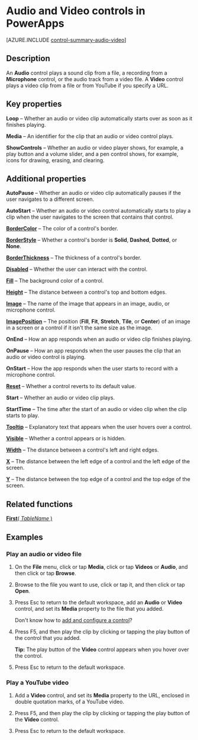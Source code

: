 <properties
    pageTitle="Audio and Video controls: reference | Microsoft PowerApps"
    description="Information, including properties and examples, about the Audio and Video controls"
    services=""
    suite="powerapps"
    documentationCenter="na"
    authors="aftowen"
    manager="erikre"
    editor=""
    tags=""/>

<tags
   ms.service="powerapps"
   ms.devlang="na"
   ms.topic="article"
   ms.tgt_pltfrm="na"
   ms.workload="na"
   ms.date="02/29/2016"
   ms.author="anneta"/>

# Audio and Video controls in PowerApps #
[AZURE.INCLUDE [control-summary-audio-video](../../includes/control-summary-audio-video.md)]

## Description ##
An **Audio** control plays a sound clip from a file, a recording from a **Microphone** control, or the audio track from a video file. A **Video** control plays a video clip from a file or from YouTube if you specify a URL.

## Key properties ##

**Loop** – Whether an audio or video clip automatically starts over as soon as it finishes playing.

**Media** – An identifier for the clip that an audio or video control plays.

**ShowControls** – Whether an audio or video player shows, for example, a play button and a volume slider, and a pen control shows, for example, icons for drawing, erasing, and clearing.

## Additional properties ##

**AutoPause** – Whether an audio or video clip automatically pauses if the user navigates to a different screen.

**AutoStart** – Whether an audio or video control automatically starts to play a clip when the user navigates to the screen that contains that control.

[**BorderColor**](properties\properties-color-border.md) – The color of a control's border.

[**BorderStyle**](properties\properties-size-location.md) – Whether a control's border is **Solid**, **Dashed**, **Dotted**, or **None**.

[**BorderThickness**](properties\properties-size-location.md) – The thickness of a control's border.

[**Disabled**](properties\properties-core.md) – Whether the user can interact with the control.

[**Fill**](properties\properties-color-border.md) – The background color of a control.

[**Height**](properties\properties-size-location.md) – The distance between a control's top and bottom edges.

[**Image**](properties\properties-visual.md) – The name of the image that appears in an image, audio, or microphone control.

[**ImagePosition**](properties\properties-visual.md) – The position (**Fill**, **Fit**, **Stretch**, **Tile**, or **Center**) of an image in a screen or a control if it isn't the same size as the image.

**OnEnd** – How an app responds when an audio or video clip finishes playing.

**OnPause** – How an app responds when the user pauses the clip that an audio or video control is playing.

**OnStart** – How the app responds when the user starts to record with a microphone control.

[**Reset**](properties\properties-core.md) – Whether a control reverts to its default value.

**Start** – Whether an audio or video clip plays.

**StartTime** – The time after the start of an audio or video clip when the clip starts to play.

[**Tooltip**](properties\properties-core.md) – Explanatory text that appears when the user hovers over a control.

[**Visible**](properties\properties-core.md) – Whether a control appears or is hidden.

[**Width**](properties\properties-size-location.md) – The distance between a control's left and right edges.

[**X**](properties\properties-size-location.md) – The distance between the left edge of a control and the left edge of the screen.

[**Y**](properties\properties-size-location.md) – The distance between the top edge of a control and the top edge of the screen.

## Related functions ##

[**First**( *TableName* )](function-first-last.md)

## Examples ##
### Play an audio or video file ###
1. On the **File** menu, click or tap **Media**, click or tap **Videos** or **Audio**, and then click or tap **Browse**.

1. Browse to the file you want to use, click or tap it, and then click or tap **Open**.

1. Press Esc to return to the default workspace, add an **Audio** or **Video** control, and set its **Media** property to the file that you added.

	Don't know how to [add and configure a control](add-configure-controls.md)?

1. Press F5, and then play the clip by clicking or tapping the play button of the control that you added.

	**Tip:** The play button of the **Video** control appears when you hover over the control.

1. Press Esc to return to the default workspace.

### Play a YouTube video ###
1. Add a **Video** control, and set its **Media** property to the URL, enclosed in double quotation marks, of a YouTube video.

1. Press F5, and then play the clip by clicking or tapping the play button of the **Video** control.

1. Press Esc to return to the default workspace.
